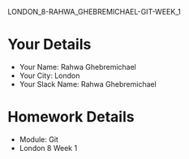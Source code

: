 <!--

The title for your pull request should be made in this format

CITY CLASS_NO - FIRST_NAME LAST_NAME - MODULE - WEEK_NO

For example,

London Class 7 - Chris Owen - HTMl/CSS - Week 1

-->

LONDON_8-RAHWA_GHEBREMICHAEL-GIT-WEEK_1

# Your Details

- Your Name: Rahwa Ghebremichael
- Your City: London
- Your Slack Name: Rahwa Ghebremichael

# Homework Details

- Module: Git
- London 8 Week 1

